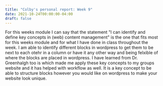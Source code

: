 ```yaml
---
title: "Colby's personal report: Week 9"
date: 2021-10-24T00:00:00-04:00
draft: false
---
```


For this weeks module I can say that the statement "I can identify and define key concepts in (web) content management" is the one that fits most for this weeks
module and for what I have done in class throughout the week. I am able to identify different blocks in wordpress to get them to be next to each otehr in a column 
or have it any other way and being felxible of where the blocks are placed in wordpress. I have learned from Dr. Greenhalgh too is which made me apply these key
concepts to my groups website and it has helped with workflow as well. It is a key concept to be able to structure blocks however you would like on wordpress to make
your website look unique. 

